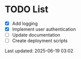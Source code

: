 # TODO List

- [x] Add logging
- [x] Implement user authentication
- [ ] Update documentation
- [ ] Create deployment scripts

Last updated: 2025-06-19 03:02
